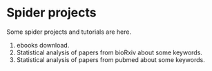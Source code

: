 # Spider projects
Some spider projects and tutorials are here.

1. ebooks download.
2. Statistical analysis of papers from bioRxiv about some keywords.
3. Statistical analysis of papers from pubmed about some keywords.

